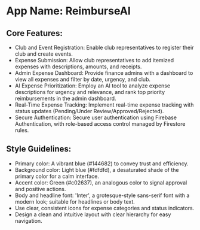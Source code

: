 # **App Name**: ReimburseAI

## Core Features:

- Club and Event Registration: Enable club representatives to register their club and create events.
- Expense Submission: Allow club representatives to add itemized expenses with descriptions, amounts, and receipts.
- Admin Expense Dashboard: Provide finance admins with a dashboard to view all expenses and filter by date, urgency, and club.
- AI Expense Prioritization: Employ an AI tool to analyze expense descriptions for urgency and relevance, and rank top priority reimbursements in the admin dashboard.
- Real-Time Expense Tracking: Implement real-time expense tracking with status updates (Pending/Under Review/Approved/Rejected).
- Secure Authentication: Secure user authentication using Firebase Authentication, with role-based access control managed by Firestore rules.

## Style Guidelines:

- Primary color: A vibrant blue (#144682) to convey trust and efficiency.
- Background color: Light blue (#fdfdfd), a desaturated shade of the primary color for a calm interface.
- Accent color: Green (#c02637), an analogous color to signal approval and positive actions.
- Body and headline font: 'Inter', a grotesque-style sans-serif font with a modern look; suitable for headlines or body text.
- Use clear, consistent icons for expense categories and status indicators.
- Design a clean and intuitive layout with clear hierarchy for easy navigation.